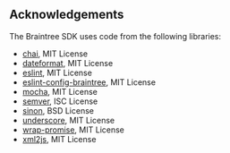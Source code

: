 Acknowledgements
----------------

The Braintree SDK uses code from the following libraries:

* [chai](https://github.com/chaijs/chai), MIT License
* [dateformat](https://github.com/felixge/node-dateformat), MIT License
* [eslint](https://github.com/eslint/eslint), MIT License
* [eslint-config-braintree](https://github.com/braintree/eslint-config), MIT License
* [mocha](https://github.com/mochajs/mocha), MIT License
* [semver](https://github.com/npm/node-semver), ISC License
* [sinon](https://github.com/sinonjs/sinon), BSD License
* [underscore](https://github.com/jashkenas/underscore), MIT License
* [wrap-promise](https://github.com/braintree/wrap-promise), MIT License
* [xml2js](https://github.com/Leonidas-from-XIV/node-xml2js), MIT License
